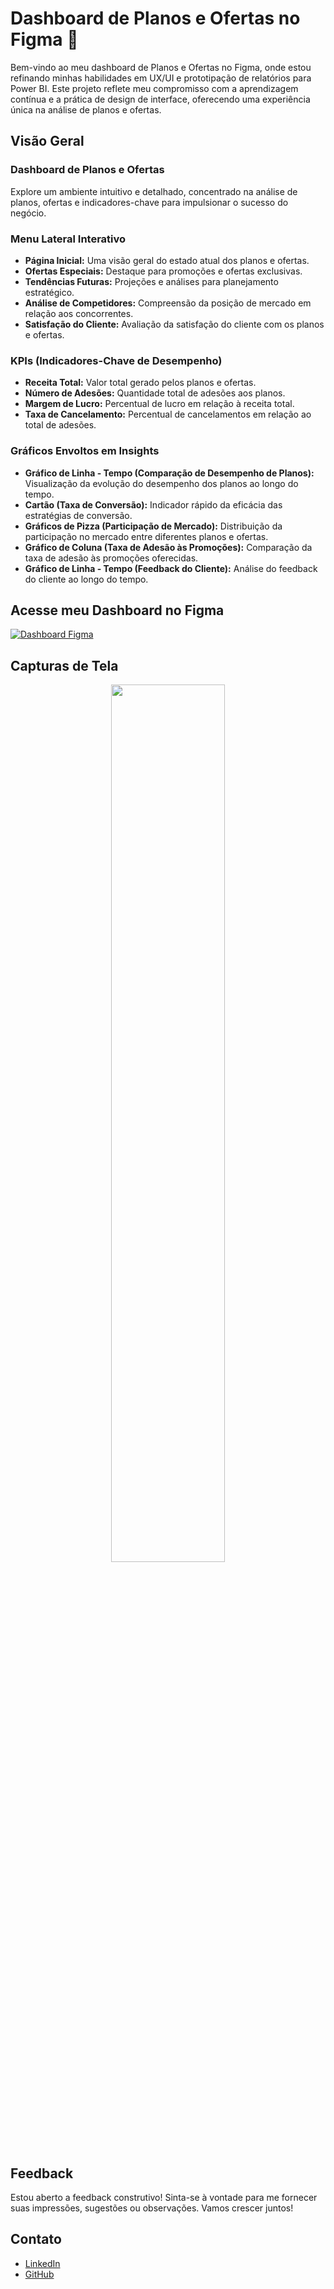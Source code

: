 # Dashboard de Planos e Ofertas no Figma 🚀

Bem-vindo ao meu dashboard de Planos e Ofertas no Figma, onde estou refinando minhas habilidades em UX/UI e prototipação de relatórios para Power BI. Este projeto reflete meu compromisso com a aprendizagem contínua e a prática de design de interface, oferecendo uma experiência única na análise de planos e ofertas.

## **Visão Geral**

### Dashboard de Planos e Ofertas
Explore um ambiente intuitivo e detalhado, concentrado na análise de planos, ofertas e indicadores-chave para impulsionar o sucesso do negócio.

### Menu Lateral Interativo
- **Página Inicial:** Uma visão geral do estado atual dos planos e ofertas.
- **Ofertas Especiais:** Destaque para promoções e ofertas exclusivas.
- **Tendências Futuras:** Projeções e análises para planejamento estratégico.
- **Análise de Competidores:** Compreensão da posição de mercado em relação aos concorrentes.
- **Satisfação do Cliente:** Avaliação da satisfação do cliente com os planos e ofertas.

### KPIs (Indicadores-Chave de Desempenho)
- **Receita Total:** Valor total gerado pelos planos e ofertas.
- **Número de Adesões:** Quantidade total de adesões aos planos.
- **Margem de Lucro:** Percentual de lucro em relação à receita total.
- **Taxa de Cancelamento:** Percentual de cancelamentos em relação ao total de adesões.

### Gráficos Envoltos em Insights
- **Gráfico de Linha - Tempo (Comparação de Desempenho de Planos):** Visualização da evolução do desempenho dos planos ao longo do tempo.
- **Cartão (Taxa de Conversão):** Indicador rápido da eficácia das estratégias de conversão.
- **Gráficos de Pizza (Participação de Mercado):** Distribuição da participação no mercado entre diferentes planos e ofertas.
- **Gráfico de Coluna (Taxa de Adesão às Promoções):** Comparação da taxa de adesão às promoções oferecidas.
- **Gráfico de Linha - Tempo (Feedback do Cliente):** Análise do feedback do cliente ao longo do tempo.

## Acesse meu Dashboard no Figma
[![Dashboard Figma](https://img.shields.io/badge/Dashboard%20no%20Figma-Explorar%20Prot%C3%B3tipo-brightgreen)](https://www.figma.com/community/file/1281254040119131070/dashboard-da-claro)


## Capturas de Tela
<p align="center">
  <img src="https://github.com/Eduardoppereira/FIGMA_DASHBOARD_ATENDIMENTO/blob/main/Vers%C3%A3o%203%20-%20VIVO%20(1).png" width=60%>
</p>

## Feedback
Estou aberto a feedback construtivo! Sinta-se à vontade para me fornecer suas impressões, sugestões ou observações. Vamos crescer juntos!

## Contato
* [LinkedIn](www.linkedin.com/in/eduardo-pedrosap)
* [GitHub](https://github.com/Eduardoppereira)


